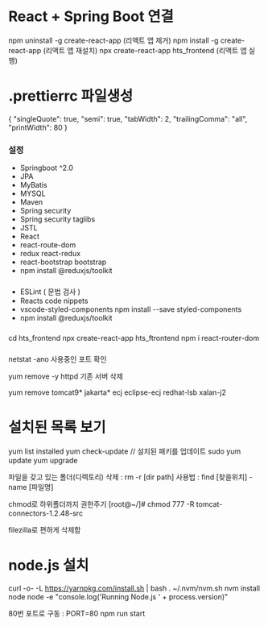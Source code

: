 # React + Spring Boot 연결

npm uninstall -g create-react-app (리액트 앱 제거)
npm install -g create-react-app (리액트 앱 재설치)
npx create-react-app hts_frontend (리액트 앱 실행)

# .prettierrc 파일생성

{
"singleQuote": true,
"semi": true,
"tabWidth": 2,
"trailingComma": "all",
"printWidth": 80
}

### 설정

- Springboot ^2.0
- JPA
- MyBatis
- MYSQL
- Maven
- Spring security
- Spring security taglibs
- JSTL
- React
- react-route-dom
- redux react-redux
- react-bootstrap bootstrap
- npm install @reduxjs/toolkit

###

- ESLint ( 문법 검사 )
- Reacts code nippets
- vscode-styled-components npm install --save styled-components
- npm install @reduxjs/toolkit

###

cd hts_frontend
npx create-react-app hts_ftrontend
npm i react-router-dom

###

netstat -ano 사용중인 포트 확인

yum remove -y httpd 기존 서버 삭제

yum remove tomcat9* jakarta* ecj eclipse-ecj redhat-lsb xalan-j2

# 설치된 목록 보기

yum list installed
yum check-update // 설치된 패키를 업데이트
sudo yum update
yum upgrade

파일을 갖고 있는 폴더(디렉토리) 삭제 : rm -r [dir path]
사용법 : find [찾을위치] -name [파일명]

chmod로 하위폴더까지 권한주기
[root@~/]# chmod 777 -R tomcat-connectors-1.2.48-src

filezilla로 편하게 삭제함

# node.js 설치

curl -o- -L https://yarnpkg.com/install.sh | bash
. ~/.nvm/nvm.sh
nvm install node
node -e "console.log('Running Node.js ' + process.version)"

80번 포트로 구동 : PORT=80 npm run start
